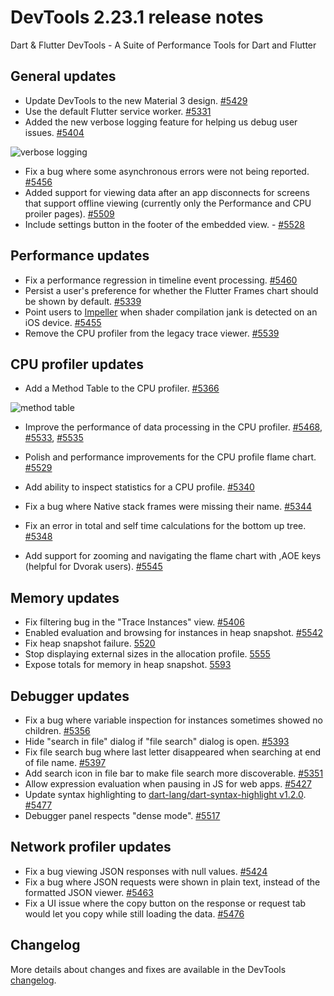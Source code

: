 # DevTools 2.23.1 release notes

Dart & Flutter DevTools - A Suite of Performance Tools for Dart and Flutter

## General updates
* Update DevTools to the new Material 3 design. [#5429](https://github.com/flutter/devtools/pull/5429)
* Use the default Flutter service worker. [#5331](https://github.com/flutter/devtools/pull/5331)
* Added the new verbose logging feature for helping us debug user issues. [#5404](https://github.com/flutter/devtools/pull/5404)

![verbose logging]({{site.url}}/development/tools/devtools/release-notes/images-2.23.1/verbose-logging.png "verbose_logging")

* Fix a bug where some asynchronous errors were not being reported. [#5456](https://github.com/flutter/devtools/pull/5456)
* Added support for viewing data after an app disconnects for screens that support offline viewing (currently only the Performance and CPU proiler pages).
[#5509](https://github.com/flutter/devtools/pull/5509)
* Include settings button in the footer of the embedded view. - [#5528](https://github.com/flutter/devtools/pull/5528)

## Performance updates
* Fix a performance regression in timeline event processing. [#5460](https://github.com/flutter/devtools/pull/5460)
* Persist a user's preference for whether the Flutter Frames chart should be shown by default. [#5339](https://github.com/flutter/devtools/pull/5339)
* Point users to [Impeller](https://github.com/flutter/flutter/wiki/Impeller) when shader compilation jank is detected on an iOS device. [#5455](https://github.com/flutter/devtools/pull/5455)
* Remove the CPU profiler from the legacy trace viewer. [#5539](https://github.com/flutter/devtools/pull/5539)

## CPU profiler updates
* Add a Method Table to the CPU profiler. [#5366](https://github.com/flutter/devtools/pull/5366)

![method table]({{site.url}}/development/tools/devtools/release-notes/images-2.23.1/cpu-method-table.png "method_table")

* Improve the performance of data processing in the CPU profiler. [#5468](https://github.com/flutter/devtools/pull/5468), [#5533](https://github.com/flutter/devtools/pull/5533), [#5535](https://github.com/flutter/devtools/pull/5535)
* Polish and performance improvements for the CPU profile flame chart. [#5529](https://github.com/flutter/devtools/pull/5529)

* Add ability to inspect statistics for a CPU profile. [#5340](https://github.com/flutter/devtools/pull/5340)
* Fix a bug where Native stack frames were missing their name. [#5344](https://github.com/flutter/devtools/pull/5344)
* Fix an error in total and self time calculations for the bottom up tree. [#5348](https://github.com/flutter/devtools/pull/5348)
* Add support for zooming and navigating the flame chart with ,AOE keys (helpful for Dvorak users). [#5545](https://github.com/flutter/devtools/pull/5545)

## Memory updates
* Fix filtering bug in the "Trace Instances" view. [#5406](https://github.com/flutter/devtools/pull/5406)
* Enabled evaluation and browsing for instances in heap snapshot. [#5542](https://github.com/flutter/devtools/pull/5542)
* Fix heap snapshot failure. [5520](https://github.com/flutter/devtools/pull/5520)
* Stop displaying external sizes in the allocation profile. [5555](https://github.com/flutter/devtools/pull/5555)
* Expose totals for memory in heap snapshot. [5593](https://github.com/flutter/devtools/pull/5593)

## Debugger updates
* Fix a bug where variable inspection for instances sometimes showed no children. [#5356](https://github.com/flutter/devtools/pull/5356)
* Hide "search in file" dialog if "file search" dialog is open. [#5393](https://github.com/flutter/devtools/pull/5393)
* Fix file search bug where last letter disappeared when searching at end of file name. [#5397](https://github.com/flutter/devtools/pull/5397)
* Add search icon in file bar to make file search more discoverable. [#5351](https://github.com/flutter/devtools/issues/5351)
* Allow expression evaluation when pausing in JS for web apps. [#5427](https://github.com/flutter/devtools/pull/5427)
* Update syntax highlighting to [dart-lang/dart-syntax-highlight v1.2.0](https://github.com/dart-lang/dart-syntax-highlight/blob/master/CHANGELOG.md#120-2023-01-30). [#5477](https://github.com/flutter/devtools/pull/5477)
* Debugger panel respects "dense mode". [#5517](https://github.com/flutter/devtools/pull/5517)

## Network profiler updates
* Fix a bug viewing JSON responses with null values. [#5424](https://github.com/flutter/devtools/pull/5424)
* Fix a bug where JSON requests were shown in plain text, instead of the formatted JSON viewer. [#5463](https://github.com/flutter/devtools/pull/5463)
* Fix a UI issue where the copy button on the response or request tab would let you copy while still loading the data. [#5476](https://github.com/flutter/devtools/pull/5476)

## Changelog
More details about changes and fixes are available in the DevTools
[changelog](https://github.com/flutter/devtools/blob/master/CHANGELOG.md).